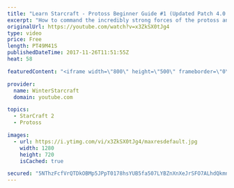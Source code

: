 ```yaml
---
title: "Learn Starcraft - Protoss Beginner Guide #1 (Updated Patch 4.0 FREE TO PLAY)"
excerpt: "How to command the incredibly strong forces of the protoss and cover weaknesses against the other inferior races. Updated for patch 4.0! This guide is not intended for COMPLETELY new players, but those who have played several games/campaign missions and grasp the very basics."
originalUrl: https://youtube.com/watch?v=x3ZkSX0tJg4
type: video
price: Free
length: PT49M41S
publishedDateTime: 2017-11-26T11:51:55Z
heat: 58

featuredContent: "<iframe width=\"800\" height=\"500\" frameborder=\"0\" src=\"https://www.youtube.com/embed/x3ZkSX0tJg4\" allow=\"accelerometer; autoplay; encrypted-media; gyroscope; picture-in-picture\" allowfullscreen></iframe>"

provider:
  name: WinterStarcraft
  domain: youtube.com

topics:
  - StarCraft 2
  - Protoss

images:
  - url: https://i.ytimg.com/vi/x3ZkSX0tJg4/maxresdefault.jpg
    width: 1280
    height: 720
    isCached: true

secured: "5NThzFcfVrQTDkOBMp5JPpT0178hsYUB5fa507LYBZnXnXeJrSFO7ALhdQkmnX+BNob8M6jE9WR96nHR39xXj7MC4VFNflZJ7TkbXtCvO1TUuJS1XIN5oV9UYuw7SsUE2zjgD5mPV8ergSXTC/P3k22y3tiLDgvykvv1DxIKNeND0SfWSrFp7Cy8KLoTGmGurywM8XDzqKXw7GKSXTQdzM1swAq9x1Pjj67WE9mVpdQs2X/+6JexWMbWepJ62HMi0MeaUUBVpWmBOCQAhk0iTgAXqsYfKgsQP31gUdGyOPMxKX7OYM70BOzUaYFNrZDkRUmMIhQQiHDhzddyHGntn3ecHhdosZwp/a8svQTmfFzxNOLwh8fNLz6euqn1J+WvoKnmo3gRGupUMGwWgTvbNVH4WgiPE8YnDftuJfrhxFkzdY+Dyt1huovwMPY2fERd;s4lOhn+QV+KNb9ryqAIe2w=="
---
```


